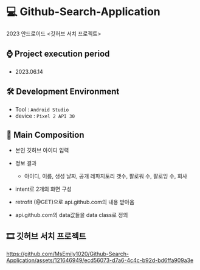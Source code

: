 # 💻 Github-Search-Application
2023 안드로이드 <깃허브 서치 프로젝트>

## ⌚ Project execution period
  - 2023.06.14

## 🛠 Development Environment
  - Tool : `Android Studio`
  - device : `Pixel 2 API 30`

## 📃 Main Composition
  
  - 본인 깃허브 아이디 입력
  
  - 정보 결과
    - 아이디, 이름, 생성 날짜, 공개 레파지토리 갯수, 팔로워 수, 팔로잉 수, 회사

  - intent로 2개의 화면 구성
  - retrofit (@GET)으로 api.github.com의 내용 받아옴
  - api.github.com의 data값들을 data class로 정의
  
## 🎞 깃허브 서치 프로젝트


https://github.com/MsEmily1020/Github-Search-Application/assets/121646949/ecd56073-d7a6-4c4c-b92d-bd6ffa909a3e

